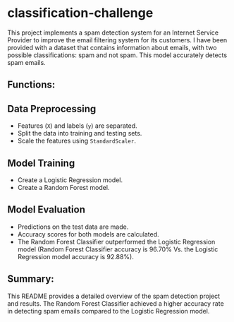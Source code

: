 # classification-challenge
This project implements a spam detection system for an Internet Service Provider to improve the email filtering system for its customers. I have been provided with a dataset that contains information about emails, with two possible classifications: spam and not spam. This model accurately detects spam emails.

## Functions:
## Data Preprocessing
- Features (`X`) and labels (`y`) are separated.
- Split the data into training and testing sets.
- Scale the features using `StandardScaler`.
## Model Training
- Create a Logistic Regression model.
- Create a Random Forest model.
## Model Evaluation
- Predictions on the test data are made.
- Accuracy scores for both models are calculated.
- The Random Forest Classifier outperformed the Logistic Regression model (Random Forest Classifier accuracy is 96.70% Vs. the Logistic Regression model accuracy is 92.88%).

## Summary:
This README provides a detailed overview of the spam detection project and results. The Random Forest Classifier achieved a higher accuracy rate in detecting spam emails compared to the Logistic Regression model.
